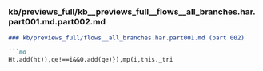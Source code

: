 ### kb/previews_full/kb__previews_full__flows__all_branches.har.part001.md.part002.md

```md
### kb/previews_full/flows__all_branches.har.part001.md (part 002)

```md
Ht.add(ht)),qe!==i&&O.add(qe)}),mp(i,this._tri
```

```

```
